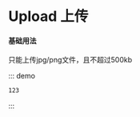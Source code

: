 # Upload 上传


#### 基础用法

<div class="demo-block">
  <Upload action="https://jsonplaceholder.typicode.com/posts">
    <span slot="tips">只能上传jpg/png文件，且不超过500kb</span>
  </Upload>
</div>


::: demo
```html
123
```
:::

<style lang="less" >

</style>
